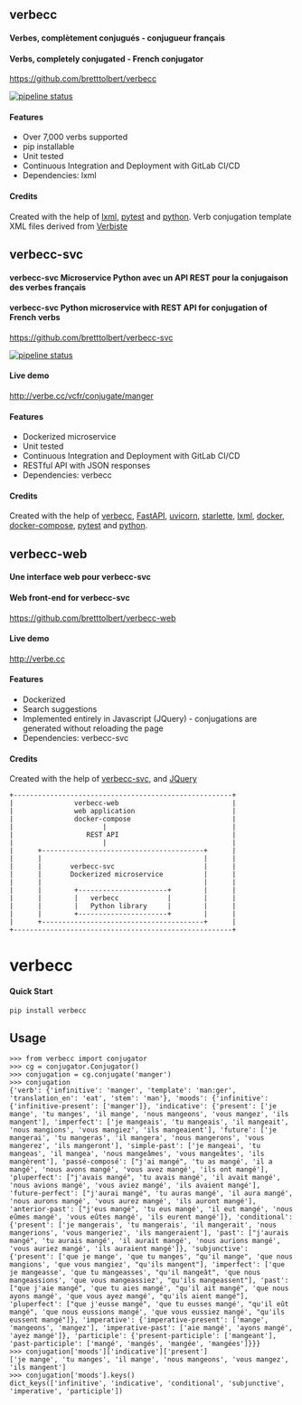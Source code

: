 ## verbecc

#### Verbes, complètement conjugués - conjugueur français

#### Verbs, completely conjugated - French conjugator

https://github.com/bretttolbert/verbecc


[![pipeline status](https://gitlab.com/bretttolbert/verbecc/badges/master/pipeline.svg)](https://gitlab.com/bretttolbert/verbecc/pipelines)

#### Features
* Over 7,000 verbs supported
* pip installable
* Unit tested
* Continuous Integration and Deployment with GitLab CI/CD
* Dependencies: lxml

#### Credits
Created with the help of [lxml](https://github.com/lxml/lxml), [pytest](https://docs.pytest.org) and [python](https://www.python.org/). Verb conjugation template XML files derived from [Verbiste](https://perso.b2b2c.ca/~sarrazip/dev/verbiste.html)


## verbecc-svc

#### verbecc-svc Microservice Python avec un API REST pour la conjugaison des verbes français

#### verbecc-svc Python microservice with REST API for conjugation of French verbs

https://github.com/bretttolbert/verbecc-svc

[![pipeline status](https://gitlab.com/bretttolbert/verb-conjugate-fr/badges/master/pipeline.svg)](https://gitlab.com/bretttolbert/verb-conjugate-fr/pipelines)

#### Live demo
http://verbe.cc/vcfr/conjugate/manger

#### Features
* Dockerized microservice
* Unit tested
* Continuous Integration and Deployment with GitLab CI/CD
* RESTful API with JSON responses
* Dependencies: verbecc

#### Credits
Created with the help of [verbecc](https://github.com/bretttolbert/verbecc), [FastAPI](https://github.com/tiangolo/fastapi), [uvicorn](https://github.com/encode/uvicorn), [starlette](https://github.com/encode/starlette), [lxml](https://github.com/lxml/lxml), [docker](https://docker.com), [docker-compose](https://docs.docker.com/compose/), [pytest](https://docs.pytest.org) and [python](https://www.python.org/).


## verbecc-web

#### Une interface web pour verbecc-svc

#### Web front-end for verbecc-svc

https://github.com/bretttolbert/verbecc-web

#### Live demo
http://verbe.cc

#### Features
* Dockerized
* Search suggestions
* Implemented entirely in Javascript (JQuery) - conjugations are generated without reloading the page
* Dependencies: verbecc-svc

#### Credits
Created with the help of [verbecc-svc](https://github.com/bretttolbert/verbecc-svc), and [JQuery](https://jquery.com/)


```
+------------------------------------------------------+                                                                               
|               verbecc-web                            |                                                                               
|               web application                        |                                                                               
|               docker-compose                         |                                                                               
|                      |                               |                                                                               
|                  REST API                            |                                                                               
|                      |                               |                                                                               
|      +----------------------------------------+      |                                                                               
|      |                                        |      |                                                                               
|      |       verbecc-svc                      |      |                                                                               
|      |       Dockerized microservice          |      |                                                                               
|      |                                        |      |                                                                               
|      |        +----------------------+        |      |                                                                               
|      |        |   verbecc            |        |      |                                                                               
|      |        |   Python library     |        |      |                                                                               
|      |        +----------------------+        |      |                                                                               
|      +----------------------------------------+      |                                                                               
+------------------------------------------------------+                                                                               
```   

# verbecc

#### Quick Start
```
pip install verbecc
```

## Usage
```
>>> from verbecc import conjugator
>>> cg = conjugator.Conjugator()
>>> conjugation = cg.conjugate('manger')
>>> conjugation
{'verb': {'infinitive': 'manger', 'template': 'man:ger', 'translation_en': 'eat', 'stem': 'man'}, 'moods': {'infinitive': {'infinitive-present': ['manger']}, 'indicative': {'present': ['je mange', 'tu manges', 'il mange', 'nous mangeons', 'vous mangez', 'ils mangent'], 'imperfect': ['je mangeais', 'tu mangeais', 'il mangeait', 'nous mangions', 'vous mangiez', 'ils mangeaient'], 'future': ['je mangerai', 'tu mangeras', 'il mangera', 'nous mangerons', 'vous mangerez', 'ils mangeront'], 'simple-past': ['je mangeai', 'tu mangeas', 'il mangea', 'nous mangeâmes', 'vous mangeâtes', 'ils mangèrent'], 'passé-composé': ["j'ai mangé", 'tu as mangé', 'il a mangé', 'nous avons mangé', 'vous avez mangé', 'ils ont mangé'], 'pluperfect': ["j'avais mangé", 'tu avais mangé', 'il avait mangé', 'nous avions mangé', 'vous aviez mangé', 'ils avaient mangé'], 'future-perfect': ["j'aurai mangé", 'tu auras mangé', 'il aura mangé', 'nous aurons mangé', 'vous aurez mangé', 'ils auront mangé'], 'anterior-past': ["j'eus mangé", 'tu eus mangé', 'il eut mangé', 'nous eûmes mangé', 'vous eûtes mangé', 'ils eurent mangé']}, 'conditional': {'present': ['je mangerais', 'tu mangerais', 'il mangerait', 'nous mangerions', 'vous mangeriez', 'ils mangeraient'], 'past': ["j'aurais mangé", 'tu aurais mangé', 'il aurait mangé', 'nous aurions mangé', 'vous auriez mangé', 'ils auraient mangé']}, 'subjunctive': {'present': ['que je mange', 'que tu manges', "qu'il mange", 'que nous mangions', 'que vous mangiez', "qu'ils mangent"], 'imperfect': ['que je mangeasse', 'que tu mangeasses', "qu'il mangeât", 'que nous mangeassions', 'que vous mangeassiez', "qu'ils mangeassent"], 'past': ["que j'aie mangé", 'que tu aies mangé', "qu'il ait mangé", 'que nous ayons mangé', 'que vous ayez mangé', "qu'ils aient mangé"], 'pluperfect': ["que j'eusse mangé", 'que tu eusses mangé', "qu'il eût mangé", 'que nous eussions mangé', 'que vous eussiez mangé', "qu'ils eussent mangé"]}, 'imperative': {'imperative-present': ['mange', 'mangeons', 'mangez'], 'imperative-past': ['aie mangé', 'ayons mangé', 'ayez mangé']}, 'participle': {'present-participle': ['mangeant'], 'past-participle': ['mangé', 'mangés', 'mangée', 'mangées']}}}
>>> conjugation['moods']['indicative']['present']
['je mange', 'tu manges', 'il mange', 'nous mangeons', 'vous mangez', 'ils mangent']
>>> conjugation['moods'].keys()
dict_keys(['infinitive', 'indicative', 'conditional', 'subjunctive', 'imperative', 'participle'])
```